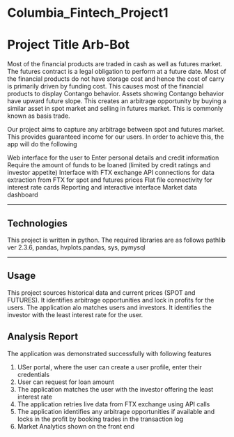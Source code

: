 # Columbia_Fintech_Project1

# Project Title Arb-Bot

Most of the financial products are traded in cash as well as futures market. The futures contract is a legal obligation to perform at a future date. 
Most of the financial products do not have storage cost and hence the cost of carry is primarily driven by funding cost. 
This causes most of the financial products to display Contango behavior. Assets showing Contango behavior have upward future slope. 
This creates an arbitrage opportunity by buying a similar asset in spot market and selling in futures market. This is commonly known as basis trade.

Our project aims to capture any arbitrage between spot and futures market. This provides guaranteed income for our users. 
In order to achieve this, the app will do the following

Web interface for the user to 
Enter personal details and credit information
Require the amount of funds to be loaned (limited by credit ratings and
investor appetite)
Interface with FTX exchange
API connections for data extraction from FTX for spot and futures prices
Flat file connectivity for interest rate cards
Reporting and interactive interface
Market data dashboard

---

## Technologies

This project is written in python. The required libraries are as follows
pathlib ver 2.3.6, pandas, hvplots.pandas, sys, pymysql


---

## Usage

This project sources historical data and current prices (SPOT and FUTURES). It identifies arbitrage opportunities and lock in profits for the users.
The application alo matches users and investors. It identifies the investor with the least interest rate for the user.

## Analysis Report
 
The application was demonstrated successfully with following features

1) USer portal, where the user can create a user profile, enter their credentials
2) User can request for loan amount
3) The application matches the user with the investor offering the least interest rate
4) The application retries live data from FTX exchange using API calls
5) The application identifies any arbitrage opportunities if available and locks in the profit by booking trades in the transaction log
6) Market Analytics shown on the front end 
